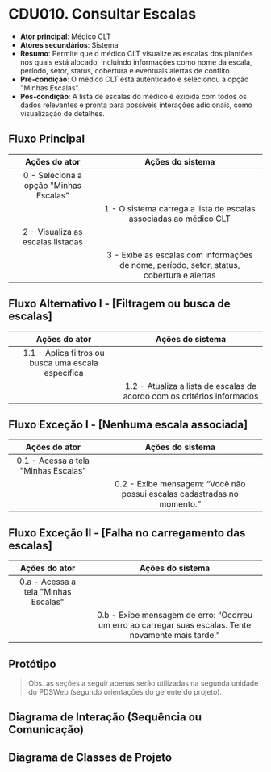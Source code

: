 # CDU010. Consultar Escalas

- **Ator principal**: Médico CLT  
- **Atores secundários**: Sistema  
- **Resumo**: Permite que o médico CLT visualize as escalas dos plantões nos quais está alocado, incluindo informações como nome da escala, período, setor, status, cobertura e eventuais alertas de conflito.  
- **Pré-condição**: O médico CLT está autenticado e selecionou a opção "Minhas Escalas".  
- **Pós-condição**: A lista de escalas do médico é exibida com todos os dados relevantes e pronta para possíveis interações adicionais, como visualização de detalhes.  

## Fluxo Principal
| Ações do ator | Ações do sistema |
| :-----------: | :--------------: |
| 0 - Seleciona a opção "Minhas Escalas" | |
| | 1 - O sistema carrega a lista de escalas associadas ao médico CLT |
| 2 - Visualiza as escalas listadas | |
| |3 - Exibe as escalas com informações de nome, período, setor, status, cobertura e alertas |

## Fluxo Alternativo I - [Filtragem ou busca de escalas]
| Ações do ator | Ações do sistema |
| :-----------: | :--------------: |
| 1.1 - Aplica filtros ou busca uma escala específica ||
|| 1.2 - Atualiza a lista de escalas de acordo com os critérios informados |

## Fluxo Exceção I - [Nenhuma escala associada]
| Ações do ator | Ações do sistema |
| :-----------: | :--------------: |
| 0.1 - Acessa a tela "Minhas Escalas" ||
|| 0.2 - Exibe mensagem: “Você não possui escalas cadastradas no momento.” |

## Fluxo Exceção II - [Falha no carregamento das escalas]
| Ações do ator | Ações do sistema |
| :-----------: | :--------------: |
| 0.a - Acessa a tela "Minhas Escalas" ||
|| 0.b - Exibe mensagem de erro: “Ocorreu um erro ao carregar suas escalas. Tente novamente mais tarde.” |

## Protótipo

> Obs. as seções a seguir apenas serão utilizadas na segunda unidade do PDSWeb (segundo orientações do gerente do projeto).

## Diagrama de Interação (Sequência ou Comunicação)

## Diagrama de Classes de Projeto
